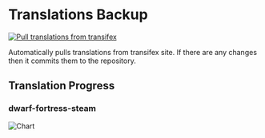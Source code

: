 # Translations Backup

[![Pull translations from transifex](https://github.com/dfint/translations-backup/actions/workflows/pull-translations.yml/badge.svg)](https://github.com/dfint/translations-backup/actions/workflows/pull-translations.yml)

Automatically pulls translations from transifex site. If there are any changes then it commits them to the repository.

## Translation Progress

### dwarf-fortress-steam

![Chart](https://quickchart.io/chart/render/sf-f8ca0490-f2e5-41fa-a0af-daa04af9819d)
<!--
### dwarf-fortress

![Chart](https://quickchart.io/chart/render/sf-8cff5835-701c-4a3b-b536-70d76a205b7e)
-->